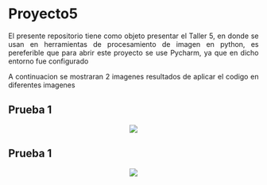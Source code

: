 # Proyecto5

<p align="justify"> El presente repositorio tiene como objeto presentar el Taller 5, en donde se usan en herramientas de procesamiento de imagen en python,
es pereferible que para abrir este proyecto se use Pycharm, ya que en dicho entorno fue configurado</p>

<p align="justify">A continuacion se mostraran 2 imagenes resultados de aplicar el codigo en diferentes imagenes</p>

## Prueba 1
<p  align="center">
   <img src=Resultado.PNG>
</p>

## Prueba 1
<p  align="center">
   <img src=prueba.PNG>
</p>
